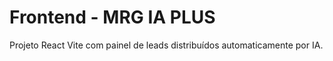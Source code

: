 # Frontend - MRG IA PLUS

Projeto React Vite com painel de leads distribuídos automaticamente por IA.